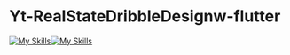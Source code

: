 # Yt-RealStateDribbleDesignw-flutter

[![My Skills](https://skillicons.dev/icons?i=flutter&perline=3)](https://skillicons.dev)[![My Skills](https://skillicons.dev/icons?i=dart&theme=light)](https://skillicons.dev)
